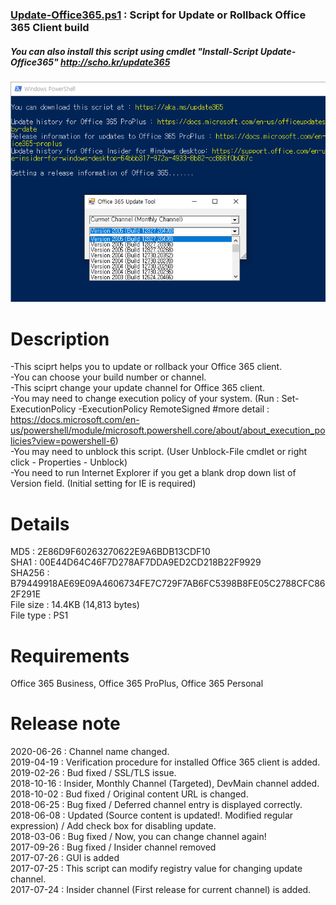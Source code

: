 ### [Update-Office365.ps1](https://github.com/chosangho89/Update-Office365/raw/master/Update-Office365.ps1,"FileLink") : Script for Update or Rollback Office 365 Client build
##### You can also install this script using cmdlet "Install-Script Update-Office365" <http://scho.kr/update365>

![Update-Office365](/info.png)

Description
==============
-This sciprt helps you to update or rollback your Office 365 client.   
-You can choose your build number or channel.   
-This sciprt change your update channel for Office 365 client.   
-You may need to change execution policy of your system. (Run : Set-ExecutionPolicy -ExecutionPolicy RemoteSigned #more detail : https://docs.microsoft.com/en-us/powershell/module/microsoft.powershell.core/about/about_execution_policies?view=powershell-6)   
-You may need to unblock this script. (User Unblock-File cmdlet or right click - Properties - Unblock)   
-You need to run Internet Explorer if you get a blank drop down list of Version field. (Initial setting for IE is required)   
  
Details
===========
MD5 : 2E86D9F60263270622E9A6BDB13CDF10   
SHA1 : 00E44D64C46F7D278AF7DDA9ED2CD218B22F9929   
SHA256 : B79449918AE69E09A4606734FE7C729F7AB6FC5398B8FE05C2788CFC862F291E   
File size : 14.4KB (14,813 bytes)   
File type : PS1   

Requirements
============
Office 365 Business, Office 365 ProPlus, Office 365 Personal   

Release note
==============
2020-06-26 : Channel name changed.   
2019-04-19 : Verification procedure for installed Office 365 client  is added.   
2019-02-26 : Bud fixed / SSL/TLS issue.   
2018-10-16 : Insider, Monthly Channel (Targeted), DevMain channel added.   
2018-10-02 : Bud fixed / Original content URL is changed.   
2018-06-25 : Bug fixed / Deferred channel entry is displayed correctly.   
2018-06-08 : Updated (Source content is updated!. Modified regular expression) / Add check box for disabling update.   
2018-03-06 : Bug fixed / Now, you can change channel again!   
2017-09-26 : Bug fixed / Insider channel removed   
2017-07-26 : GUI is added   
2017-07-25 : This script can modify registry value for changing update channel.   
2017-07-24 : Insider channel (First release for current channel) is added.   
